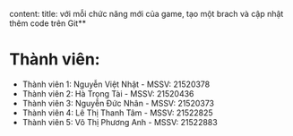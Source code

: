 content:
   title: với mỗi chức năng mới của game, tạo một brach và cập nhật thêm code trên Git**
# Thành viên:
- Thành viên 1: Nguyễn Việt Nhật  - MSSV: 21520378           
- Thành viên 2: Hà Trọng Tài      - MSSV: 21520436   
- Thành viên 3: Nguyễn Đức Nhân   - MSSV: 21520373           
- Thành viên 4: Lê Thị Thanh Tâm  - MSSV: 21522825 
- Thành viên 5: Võ Thị Phương Anh - MSSV: 21522883

